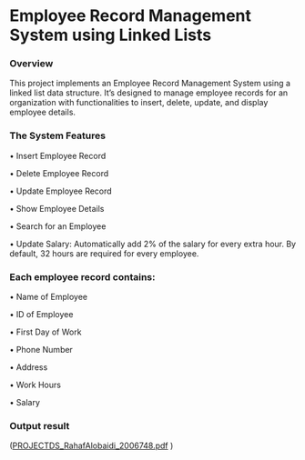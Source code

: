 # Employee Record Management System using Linked Lists

### Overview

This project implements an Employee Record Management System using a linked list data structure. It’s designed to manage employee records for an organization with functionalities to insert, delete, update, and display employee details. 

### The System Features

 • Insert Employee Record
 
 • Delete Employee Record

 • Update Employee Record

 • Show Employee Details

 • Search for an Employee

 • Update Salary: Automatically add 2% of the salary for every extra hour. By default, 32 hours are required for every employee. 

### Each employee record contains:

 
 • Name of Employee
 
 • ID of Employee
 
 • First Day of Work
 
 • Phone Number
 
 • Address
 
 • Work Hours
 
 • Salary

### Output result 

([PROJECTDS_RahafAlobaidi_2006748.pdf](https://github.com/rhali-01/DataStructuresProject/files/14474259/PROJECTDS_RahafAlobaidi_2006748.pdf)
)
